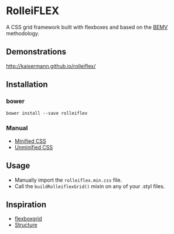 # RolleiFLEX

A CSS grid framework built with flexboxes and based on the [BEMV](http://webuild.envato.com/blog/chainable-bem-modifiers/) methodology.

## Demonstrations
http://kaisermann.github.io/rolleiflex/

## Installation

### bower

`bower install --save rolleiflex`

### Manual

* [Minified CSS](https://raw.githubusercontent.com/kaisermann/rolleiflex/master/dist/rolleiflex.min.css)
* [Unminified CSS](https://raw.githubusercontent.com/kaisermann/rolleiflex/master/dist/rolleiflex.css)

## Usage

* Manually import the `rolleiflex.min.css` file.
* Call the `buildRolleiflexGrid()` mixin on any of your .styl files.

## Inspiration

* [flexboxgrid](https://github.com/kristoferjoseph/flexboxgrid)
* [Structure](https://github.com/kenwheeler/structure)
